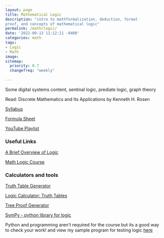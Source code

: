 ```yaml
---
layout: page
title: Mathematical Logic
description: "intro to mathformalization, deduction, formal
proof, and concepts of mathematical logic"
permalink: /math/logic/
date: '2022-09-13 11:12:11 -0400'
categories: math
tags:
- Logic
- Math
image: 
sitemap:
  priority: 0.7
  changefreq: "weekly"
  
---
```


Some digital systems content, sentinal logic, prediate logic, graph theory 

Read: Discrete Mathematics and Its Applications by Kenneth H. Rosen 

[Syllabus](/static/post-image/logic_syllabus.pdf)


[Formula Sheet](/static/post-image/logic_formula_sheet.pdf)


[YouTube Playlist](https://www.youtube.com/playlist?list=PL9DdgseuDZgKbu9DeqWJTbETQ8ZOIR2wO)


### Useful Links

[A Brief Overview of Logic](http://www.math.hawaii.edu/~ramsey/Logic.html)


[Math Logic Course](https://www3.cs.stonybrook.edu/~cse541/)


### Calculators and tools

[Truth Table Generator](https://web.stanford.edu/class/cs103/tools/truth-table-tool/)


[Logic Calculator: Truth Tables](https://www.erpelstolz.at/gateway/TruthTable.html)


[Tree Proof Generator](https://www.umsu.de/trees/)


[SymPy - python library for logic](https://www.sympy.org/en/index.html)

Python and programming aren't required for the course but its a good way to check your work!
and view my sample program for testing logic [here](/math/logic/program.py)